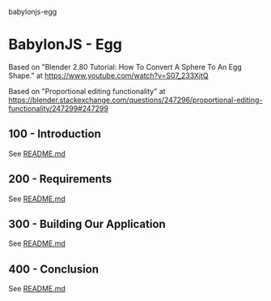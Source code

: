 babylonjs-egg
# BabylonJS - Egg

Based on "Blender 2.80 Tutorial: How To Convert A Sphere To An Egg Shape." at https://www.youtube.com/watch?v=S07_233XjtQ

Based on "Proportional editing functionality" at https://blender.stackexchange.com/questions/247296/proportional-editing-functionality/247299#247299

## 100 - Introduction

See [README.md](./100/README.md)

## 200 - Requirements

See [README.md](./200/README.md)

## 300 - Building Our Application

See [README.md](./300/README.md)

## 400 - Conclusion

See [README.md](./400/README.md)
